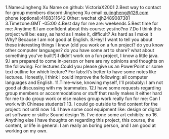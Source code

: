1.Name:Jingheng Xu
         Name on github: VictoriaX2001
2.Best way to contact for group members	
 discord:Jingheng Xu
 email:xujingheng@126.com	
 phone (optional):4168311642
 Other: wechat xjh2489087381
3.Timezone:GMT -05:00
4.Best day for me are: weekends
5.Best time for me: Anytime
6.I am confident about this course: yes/no?no
7.Do I think this project will be: easy, as hard as I make it, difficult? As hard as I make it
   Why? Because I am not good at English.
8.Hey! I want to tell you about these interesting things I know (did you work on a fun project? do you know other computer languages? do you have some art to share? what about something you've built?):I didn’t work on a fun project, I know a little java.
9.I am prepared to come in-person or here are my opinions and thoughts on the following:
For lectures:Could you please give us an PowerPoint or some text outline for which lecture?
For labs:It’s better to have some notes like lectures.
Honestly, I think I could improve the following: all computer languages and English.
11.Time-wise, knowing myself, I'll probably: I am not good at discussing with my teammates.
12.I have some requests regarding group members or accommodations or stuff that really makes it either hard for me to do group work or else makes group work really fun for me: Can I work with Chinese students?
13. I could go outside to find content for the project: not until now
14.  I have some cool equipment like: design or digital art software or skills: Sound design
15. I've done some art exhibits: no
16. Anything else I have thoughts on regarding this project, this course, the content, or life in general: I am really an boring person, and I am good at working on my own.

